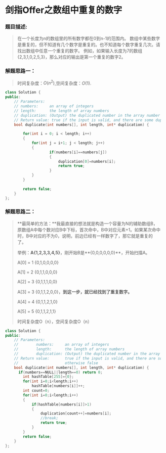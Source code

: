 # 剑指Offer之数组中重复的数字


### 题目描述:

> 在一个长度为n的数组里的所有数字都在0到n-1的范围内。 数组中某些数字是重复的，但不知道有几个数字是重复的。也不知道每个数字重复几次。请找出数组中任意一个重复的数字。 例如，如果输入长度为7的数组{2,3,1,0,2,5,3}，那么对应的输出是第一个重复的数字2。

<!--more-->

### 解题思路一：

> 时间复杂度：$O(n^2)$,空间复杂度：$O(1)$.

```C++
class Solution {
public:
    // Parameters:
    // numbers:     an array of integers
    // length:      the length of array numbers
    // duplication: (Output) the duplicated number in the array number
    // Return value: true if the input is valid, and there are some duplications in the array number, otherwise false
    bool duplicate(int numbers[], int length, int* duplication) {
        
        for(int i = 0; i < length; i++)
        {
            for(int j = i+1; j < length; j++)
            {
                    if(numbers[i]==numbers[j])
                    {
                        duplication[0]=numbers[i];
                        return true;
                    }
            }
        }
        
        return false;
    }
};
```

### 解题思路二：

> **最简单的方法：**我最直接的想法就是构造一个容量为N的辅助数组B，原数组A中每个数对应B中下标，首次命中，B中对应元素+1。如果某次命中时，B中对应的不为0，说明，前边已经有一样数字了，那它就是重复的了。
>
> 举例：**A{1,2,3,3,4,5}**，刚开始B是**{0,0,0,0,0,0}**，开始扫描A。
>
>
>
> A[0] = 1  {0,1,0,0,0,0}
>
> A[1] = 2 {0,1,1,0,0,0}
>
> A[2] = 3 {0,1,1,1,0,0}
>
> A[3] = 3 {0,1,1,2,0,0}，**到这一步，就已经找到了重复数字。**
>
> A[4] = 4 {0,1,1,2,1,0}
>
> A[5] = 5 {0,1,1,2,1,1}
>
> 时间复杂度O（n），空间复杂度O（n）

```C++
class Solution {
public:
    // Parameters:
    //        numbers:     an array of integers
    //        length:      the length of array numbers
    //        duplication: (Output) the duplicated number in the array number
    // Return value:       true if the input is valid, and there are some duplications in the array number
    //                     otherwise false
    bool duplicate(int numbers[], int length, int* duplication) {
      if(numbers==NULL||length==0) return 0;
        int hashTable[255]={0};
        for(int i=0;i<length;i++)
            hashTable[numbers[i]]++;
        int count=0;
        for(int i=0;i<length;i++)
        {
            if(hashTable[numbers[i]]>1)
            {
                duplication[count++]=numbers[i];
                //break;
                return true;
            }
        }
        return false;
    }
};
```



